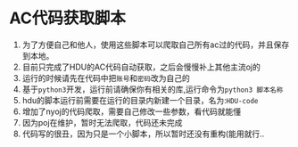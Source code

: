 # AC代码获取脚本

1. 为了方便自己和他人，使用这些脚本可以爬取自己所有ac过的代码，并且保存到本地。
2. 目前只完成了HDU的AC代码自动获取，之后会慢慢补上其他主流oj的
3. 运行的时候请先在代码中把`账号`和`密码`改为自己的
4. 基于`python3`开发，运行前请确保你有相关的库,运行命令为`python3 脚本名称`
5. hdu的脚本运行前需要在运行的目录内新建一个目录，名为:`HDU-code`
6. 增加了nyoj的代码爬取，需要自己修改一些参数，看代码就能懂
7. 因为poj在维护，暂时无法爬取，代码还未完成
8. 代码写的很丑，因为只是一个小脚本，所以暂时还没有重构(能用就行..
